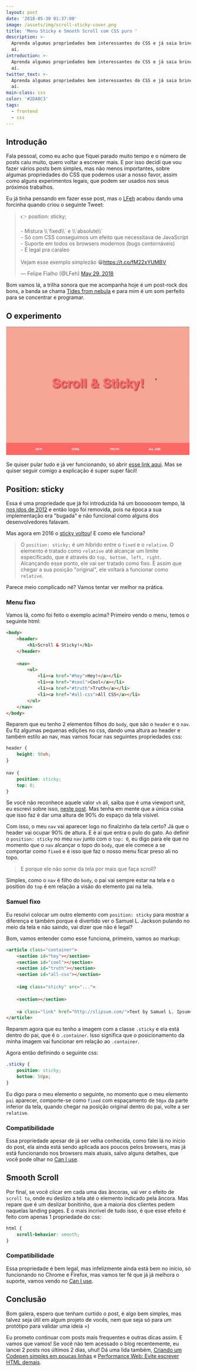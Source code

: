 ```yaml
---
layout: post
date: '2018-05-30 01:37:00'
image: /assets/img/scroll-sticky-cover.png
title: 'Menu Sticky e Smooth Scroll com CSS puro '
description: >-
  Aprenda algumas propriedades bem interessantes do CSS e já saia brincando por
  aí.
introduction: >-
  Aprenda algumas propriedades bem interessantes do CSS e já saia brincando por
  aí.
twitter_text: >-
  Aprenda algumas propriedades bem interessantes do CSS e já saia brincando por
  aí.
main-class: css
color: '#2DA0C3'
tags:
  - frontend
  - css
---
```

## Introdução

Fala pessoal, como eu acho que fiquei parado muito tempo e o número de posts caiu muito, quero voltar a escrever mais. E por isso decidi que vou fazer vários posts bem simples, mas não menos importantes, sobre algumas propriedades do CSS que podemos usar a nosso favor, assim como alguns experimentos legais, que podem ser usados nos seus próximos trabalhos.

Eu já tinha pensando em fazer esse post, mas o [LFeh](https://twitter.com/LFeh) acabou dando uma forcinha quando criou o seguinte Tweet:

<blockquote class="twitter-tweet" data-lang="en"><p lang="pt" dir="ltr">👉 position: sticky;<br><br>- Mistura \\`fixed\\` e \\`absolute\\`<br>- Só com CSS conseguimos um efeito que necessitava de JavaScript <br>- Suporte em todos os browsers modernos (bugs contornáveis)<br>- É legal pra caraleo<br><br>Vejam esse exemplo simplezão 😁<a href="https://t.co/fM22xYUMBV">https://t.co/fM22xYUMBV</a></p>&mdash; Felipe Fialho (@LFeh) <a href="https://twitter.com/LFeh/status/1001473242719277057?ref_src=twsrc%5Etfw">May 29, 2018</a></blockquote>
<script async src="https://platform.twitter.com/widgets.js" charset="utf-8"></script>

Bom vamos lá, a trilha sonora que me acompanha hoje é um post-rock dos bons, a banda se chama [Tides from nebula](https://open.spotify.com/artist/1CzKORB9IN0EjPEyeKBIkf?si=A6YHiIyCSre7opSSu6a5Yw) e para mim é um som perfeito para se concentrar e programar.

## O experimento

![Gif mostrando uma tela sendo scrollada, mostrando uma imagem do Samuel L Jackson indo junto com a tela fixa.](/assets/img/samuel-sticky.gif)

Se quiser pular tudo e já ver funcionando, só abrir [esse link aqui](https://willianjusten.com.br/labs/sticky-scroll/). Mas se quiser seguir comigo a explicação é super super fácil!

## Position: sticky

Essa é uma propriedade que já foi introduzida há um boooooom tempo, lá [nos idos de 2012](https://developers.google.com/web/updates/2012/08/Stick-your-landings-position-sticky-lands-in-WebKit) e então logo foi removida, pois na época a sua implementação era "bugada" e não funcional como alguns dos desenvolvedores falavam.

Mas agora em 2016 o [sticky voltou](https://developers.google.com/web/updates/2016/12/position-sticky)! E como ele funciona?

> O `position: sticky;` é um híbrido entre o `fixed` e o `relative`. O elemento é tratado como `relative` até alcançar um limite especificado, que é através do `top, bottom, left, right`. Alcançando esse ponto, ele vai ser tratado como fixo. E assim que chegar a sua posição "original", ele voltará a funcionar como `relative`.

Parece meio complicado né? Vamos tentar ver melhor na prática.

### Menu fixo

Vamos lá, como foi feito o exemplo acima? Primeiro vendo o menu, temos o seguinte html:

```html
<body>
    <header>
        <h1>Scroll & Sticky!</h1>
    </header>

    <nav>
        <ul>
            <li><a href="#hey">Hey!</a></li>
            <li><a href="#cool">Cool</a></li>
            <li><a href="#truth">Truth</a></li>
            <li><a href="#all-css">All CSS</a></li>
        </ul>
    </nav>
</body>
```

Reparem que eu tenho 2 elementos filhos do `body`, que são o `header` e o `nav`. Eu fiz algumas pequenas edições no css, dando uma altura ao header e também estilo ao nav, mas vamos focar nas seguintes propriedades css:

```css
header {
    height: 90vh;
}

nav {
    position: sticky;
    top: 0;
}
```

Se você não reconhece aquele valor `vh` ali, saiba que é uma viewport unit, eu escrevi sobre isso, [neste post](https://willianjusten.com.br/como-criar-secoes-fullscreen-com-css/). Mas tenha em mente que a única coisa que isso faz é dar uma altura de 90% do espaço da tela visível.

Com isso, o meu `nav` vai aparecer logo no finalzinho da tela certo? Já que o header vai ocupar 90% de altura. E é aí que entra o pulo do gato. Ao definir o `position: sticky` no meu `nav` junto com o `top: 0`, eu digo para ele que no momento que o `nav` alcançar o topo do `body`, que ele comece a se comportar como `fixed` e é isso que faz o nosso menu ficar preso ali no topo. 

> E porque ele não some da tela por mais que faça scroll?

Simples, como o `nav` é filho do `body`, o pai vai sempre estar na tela e o position do `top` é em relação a visão do elemento pai na tela.

### Samuel fixo

Eu resolvi colocar um outro elemento com `position: sticky` para mostrar a diferença e também porque é divertido ver o Samuel L. Jackson pulando no meio da tela e não saindo, vai dizer que não é legal?

Bom, vamos entender como esse funciona, primeiro, vamos ao markup:

```html
<article class="container">
    <section id="hey"></section>
    <section id="cool"></section>
    <section id="truth"></section>
    <section id="all-css"></section>

    <img class="sticky" src="...">

    <section></section>

    <a class="link" href="http://slipsum.com/">Text by Samuel L. Ipsum</a>
</article>
```

Reparem agora que eu tenho a imagem com a classe `.sticky` e ela está dentro do pai, que é o `.container`. Isso significa que o posicionamento da minha imagem vai funcionar em relação ao `.container`. 

Agora então definindo o seguinte css:

```css
.sticky {
    position: sticky;
    bottom: 50px;
}
```

Eu digo para o meu elemento o seguinte, no momento que o meu elemento `pai` aparecer, comporte-se como `fixed` com espaçamento de `50px` da parte inferior da tela, quando chegar na posição original dentro do pai, volte a ser `relative`.

### Compatibilidade

Essa propriedade apesar de já ser velha conhecida, como falei lá no início do post, ela ainda está sendo aplicada aos poucos pelos browsers, mas já está funcionando nos browsers mais atuais, salvo alguns detalhes, que você pode olhar no [Can I use](https://caniuse.com/#feat=css-sticky). 

## Smooth Scroll

Por final, se você clicar em cada uma das âncoras, vai ver o efeito de `scroll to`, onde eu deslizo a tela até o elemento indicado pela âncora. Mas repare que é um deslizar bonitinho, que a maioria dos clientes pedem naquelas landing pages. E o mais incrível de tudo isso, é que esse efeito é feito com apenas 1 propriedade do css:

```css
html {
    scroll-behavior: smooth;
}
```

### Compatibilidade

Essa propriedade é bem legal, mas infelizmente ainda está bem no início, só funcionando no Chrome e Firefox, mas vamos ter fé que já já melhora o suporte, vamos vendo no [Can I use](https://caniuse.com/#feat=css-scroll-behavior).

## Conclusão

Bom galera, espero que tenham curtido o post, é algo bem simples, mas talvez seja útil em algum projeto de vocês, nem que seja só para um protótipo para validar uma ideia =)

Eu prometo continuar com posts mais frequentes e outras dicas assim. E vamos que vamos! Se você não tem acessado o blog recentemente, eu lancei 2 posts nos últimos 2 dias, uhul! Dá uma lida também, [Criando um Codepen simples em poucas linhas](https://willianjusten.com.br/criando-um-codepen-simples-em-poucas-linhas/) e [Performance Web: Evite escrever HTML demais](https://willianjusten.com.br/performance-web-evite-escrever-html-demais/).
